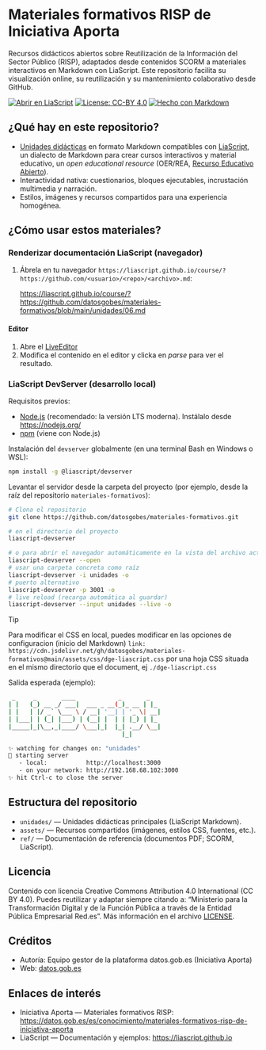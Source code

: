 <!--

author:   Equipo gestor de la plataforma datos.gob.es
email:    contacto@datos.gob.es
version:  0.1.0
language: es
narrator: Spanish Female

comment:  Materiales formativos de Reutilización de la Información del Sector Público. Iniciativa Aporta. datos.gob.es

-->

# Materiales formativos RISP de Iniciativa Aporta

Recursos didácticos abiertos sobre Reutilización de la Información del Sector Público (RISP), adaptados desde contenidos SCORM a materiales interactivos en Markdown con LiaScript. Este repositorio facilita su visualización online, su reutilización y su mantenimiento colaborativo desde GitHub.

[![Abrir en LiaScript](https://img.shields.io/badge/Ver%20online-Abrir%20en%20LiaScript-brightgreen)](https://liascript.github.io/course/?https://raw.githubusercontent.com/datosgobes/materiales-formativos/refs/heads/main/README.md)
[![License: CC-BY 4.0](https://img.shields.io/badge/CC%20BY-4.0-lightgrey?logo=creativecommons)](LICENSE)
[![Hecho con Markdown](https://img.shields.io/badge/Made%20with-Markdown-blueviolet)](https://github.com/datosgobes)

## ¿Qué hay en este repositorio?

- [Unidades didácticas](https://datos.gob.es/es/conocimiento/materiales-formativos-risp-de-iniciativa-aporta) en formato Markdown compatibles con [LiaScript](https://github.com/LiaScript/LiaScript), un dialecto de Markdown para crear cursos interactivos y material educativo, un *open educational resource* (OER/REA, [Recurso Educativo Abierto](https://www.unesco.org/es/open-educational-resources)).
- Interactividad nativa: cuestionarios, bloques ejecutables, incrustación multimedia y narración.
- Estilos, imágenes y recursos compartidos para una experiencia homogénea.

## ¿Cómo usar estos materiales?

### Renderizar documentación LiaScript (navegador)

1. Ábrela en tu navegador `https://liascript.github.io/course/?https://github.com/<usuario>/<repo>/<archivo>.md`:

   https://liascript.github.io/course/?https://github.com/datosgobes/materiales-formativos/blob/main/unidades/06.md

#### Editor
1. Abre el [LiveEditor](https://liascript.github.io/liveeditor/)
2. Modifica el contenido en el editor y clicka en *parse* para ver el resultado.

### LiaScript DevServer (desarrollo local)

Requisitos previos:

- [Node.js](https://nodejs.org/) (recomendado: la versión LTS moderna). Instálalo desde https://nodejs.org/
- [npm](https://www.npmjs.com/) (viene con Node.js)

Instalación del `devserver` globalmente (en una terminal Bash en Windows o WSL):

```sh
npm install -g @liascript/devserver
```

Levantar el servidor desde la carpeta del proyecto (por ejemplo, desde la raíz del repositorio `materiales-formativos`):

```sh
# Clona el repositorio
git clone https://github.com/datosgobes/materiales-formativos.git

# en el directorio del proyecto
liascript-devserver

# o para abrir el navegador automáticamente en la vista del archivo actual
liascript-devserver --open
# usar una carpeta concreta como raíz
liascript-devserver -i unidades -o
# puerto alternativo
liascript-devserver -p 3001 -o
# live reload (recarga automática al guardar)
liascript-devserver --input unidades --live -o
```

>[!TIP]
> Para modificar el CSS en local, puedes modificar en las opciones de configuracion (inicio del Markdown) `link: https://cdn.jsdelivr.net/gh/datosgobes/materiales-formativos@main/assets/css/dge-liascript.css` por una hoja CSS situada en el mismo directorio que el document, ej `./dge-liascript.css`


Salida esperada (ejemplo):

```sh
 _     _       ____            _       _
| |   (_) __ _/ ___|  ___ _ __(_)_ __ | |_
| |   | |/ _` \___ \ / __| '__| | '_ \| __|
| |___| | (_| |___) | (__| |  | | |_) | |_
|_____|_|\__,_|____/ \___|_|  |_| .__/ \__|
                                |_|

✨ watching for changes on: "unidades"
📡 starting server
   - local:           http://localhost:3000
   - on your network: http://192.168.68.102:3000
✨ hit Ctrl-c to close the server
```

## Estructura del repositorio

- `unidades/` — Unidades didácticas principales (LiaScript Markdown).
- `assets/` — Recursos compartidos (imágenes, estilos CSS, fuentes, etc.).
- `ref/` — Documentación de referencia (documentos PDF; SCORM, LiaScript).

## Licencia

Contenido con licencia Creative Commons Attribution 4.0 International (CC BY 4.0). Puedes reutilizar y adaptar siempre citando a: “Ministerio para la Transformación Digital y de la Función Pública a través de la Entidad Pública Empresarial Red.es”. Más información en el archivo [LICENSE](LICENSE).

## Créditos

- Autoría: Equipo gestor de la plataforma datos.gob.es (Iniciativa Aporta)
- Web: [datos.gob.es](https://datos.gob.es)

## Enlaces de interés

- Iniciativa Aporta — Materiales formativos RISP: https://datos.gob.es/es/conocimiento/materiales-formativos-risp-de-iniciativa-aporta
- LiaScript — Documentación y ejemplos: https://liascript.github.io
